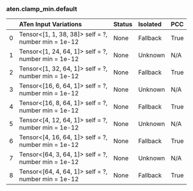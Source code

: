 ### aten.clamp_min.default
|    | ATen Input Variations                                  | Status   | Isolated   | PCC   |
|---:|:-------------------------------------------------------|:---------|:-----------|:------|
|  0 | Tensor<[1, 1, 38, 38]> self = ?,<br>number min = 1e-12 | None     | Fallback   | True  |
|  1 | Tensor<[1, 24, 64, 1]> self = ?,<br>number min = 1e-12 | None     | Unknown    | N/A   |
|  2 | Tensor<[1, 32, 64, 1]> self = ?,<br>number min = 1e-12 | None     | Fallback   | True  |
|  3 | Tensor<[16, 6, 64, 1]> self = ?,<br>number min = 1e-12 | None     | Unknown    | N/A   |
|  4 | Tensor<[16, 8, 64, 1]> self = ?,<br>number min = 1e-12 | None     | Fallback   | True  |
|  5 | Tensor<[4, 12, 64, 1]> self = ?,<br>number min = 1e-12 | None     | Unknown    | N/A   |
|  6 | Tensor<[4, 16, 64, 1]> self = ?,<br>number min = 1e-12 | None     | Fallback   | True  |
|  7 | Tensor<[64, 3, 64, 1]> self = ?,<br>number min = 1e-12 | None     | Unknown    | N/A   |
|  8 | Tensor<[64, 4, 64, 1]> self = ?,<br>number min = 1e-12 | None     | Fallback   | True  |

